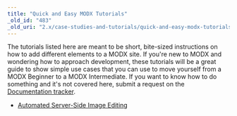 ```yaml
---
title: "Quick and Easy MODX Tutorials"
_old_id: "483"
_old_uri: "2.x/case-studies-and-tutorials/quick-and-easy-modx-tutorials"
---
```


The tutorials listed here are meant to be short, bite-sized instructions on how to add different elements to a MODX site. If you're new to MODX and wondering how to approach development, these tutorials will be a great guide to show simple use cases that you can use to move yourself from a MODX Beginner to a MODX Intermediate. If you want to know how to do something and it's not covered here, submit a request on the [Documentation tracker](http://tracker.modx.com/projects/docs/).

- [Automated Server-Side Image Editing](case-studies-and-tutorials/quick-and-easy-modx-tutorials/automated-server-side-image-editing "Automated Server-Side Image Editing")